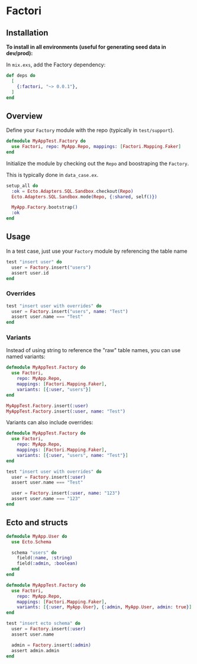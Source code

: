 # Factori

## Installation

**To install in all environments (useful for generating seed data in dev/prod):**

In `mix.exs`, add the Factory dependency:

```elixir
def deps do
  [
    {:factori, "~> 0.0.1"},
  ]
end
```

## Overview

Define your `Factory` module with the repo (typically in `test/support`).

```elixir
defmodule MyAppTest.Factory do
  use Factori, repo: MyApp.Repo, mappings: [Factori.Mapping.Faker]
end
```

Initialize the module by checking out the `Repo` and boostraping the `Factory`.

This is typically done in `data_case.ex`.

```elixir
setup_all do
  :ok = Ecto.Adapters.SQL.Sandbox.checkout(Repo)
  Ecto.Adapters.SQL.Sandbox.mode(Repo, {:shared, self()})

  MyApp.Factory.bootstrap()
  :ok
end
```

## Usage

In a test case, just use your `Factory` module by referencing the table name

```elixir
test "insert user" do
  user = Factory.insert("users")
  assert user.id
end
```

### Overrides

```elixir
test "insert user with overrides" do
  user = Factory.insert("users", name: "Test")
  assert user.name === "Test"
end
```

### Variants

Instead of using string to reference the "raw" table names, you can use named variants:

```elixir
defmodule MyAppTest.Factory do
  use Factori,
    repo: MyApp.Repo,
    mappings: [Factori.Mapping.Faker],
    variants: [{:user, "users"}]
end

MyAppTest.Factory.insert(:user)
MyAppTest.Factory.insert(:user, name: "Test")
```

Variants can also include overrides:

```elixir
defmodule MyAppTest.Factory do
  use Factori,
    repo: MyApp.Repo,
    mappings: [Factori.Mapping.Faker],
    variants: [{:user, "users", name: "Test"}]
end

test "insert user with overrides" do
  user = Factory.insert(:user)
  assert user.name === "Test"

  user = Factory.insert(:user, name: "123")
  assert user.name === "123"
end
```

## Ecto and structs

```elixir
defmodule MyApp.User do
  use Ecto.Schema

  schema "users" do
    field(:name, :string)
    field(:admin, :boolean)
  end
end

defmodule MyAppTest.Factory do
  use Factori,
    repo: MyApp.Repo,
    mappings: [Factori.Mapping.Faker],
    variants: [{:user, MyApp.User}, {:admin, MyApp.User, admin: true}]
end

test "insert ecto schema" do
  user = Factory.insert(:user)
  assert user.name

  admin = Factory.insert(:admin)
  assert admin.admin
end
```
